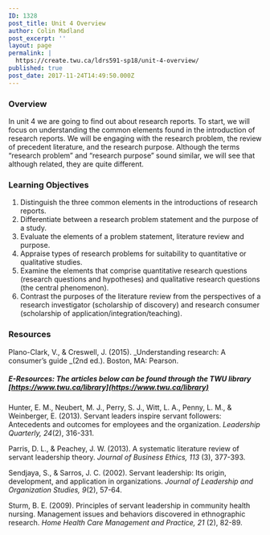 ```yaml
---
ID: 1328
post_title: Unit 4 Overview
author: Colin Madland
post_excerpt: ''
layout: page
permalink: |
  https://create.twu.ca/ldrs591-sp18/unit-4-overview/
published: true
post_date: 2017-11-24T14:49:50.000Z
---
```


### Overview

In unit 4 we are going to find out about research reports. To start,  we will focus on understanding the common elements found in the introduction of research reports. We will be engaging with the research problem, the review of precedent literature, and the research purpose. Although the terms “research problem” and “research purpose” sound similar, we will see that although related, they are quite different.

### Learning Objectives

1. Distinguish the three common elements in the introductions of research reports.
2. Differentiate between a research problem statement and the purpose of a study.
3. Evaluate the elements of a problem statement, literature review and purpose.
4. Appraise types of research problems for suitability to quantitative or qualitative studies.
5. Examine the elements that comprise quantitative research questions \(research questions and hypotheses\) and qualitative research questions \(the central phenomenon\).
6. Contrast the purposes of the literature review from the perspectives of a research investigator \(scholarship of discovery\) and research consumer \(scholarship of application/integration/teaching\).

### Resources

Plano-Clark, V., & Creswell, J. \(2015\). _Understanding research: A consumer’s guide _\(2nd ed.\). Boston, MA: Pearson.

##### E-Resources: The articles below can be found through the TWU library [https://www.twu.ca/library](https://www.twu.ca/library)

Hunter, E. M., Neubert, M. J., Perry, S. J., Witt, L. A., Penny, L. M., & Weinberger, E. \(2013\). Servant leaders inspire servant followers: Antecedents and outcomes for employees and the organization. _Leadership Quarterly, 24_\(2\), 316-331.

Parris, D. L., & Peachey, J. W. \(2013\). A systematic literature review of servant leadership theory. _Journal of Business Ethics, 113_ \(3\), 377-393.

Sendjaya, S., & Sarros, J. C. \(2002\). Servant leadership: Its origin, development, and application in organizations. _Journal of Leadership and Organization Studies, 9_\(2\), 57-64.

Sturm, B. E. \(2009\). Principles of servant leadership in community health nursing.  Management issues and behaviors discovered in ethnographic research. _Home Health Care Management and Practice, 21_ \(2\), 82-89.

